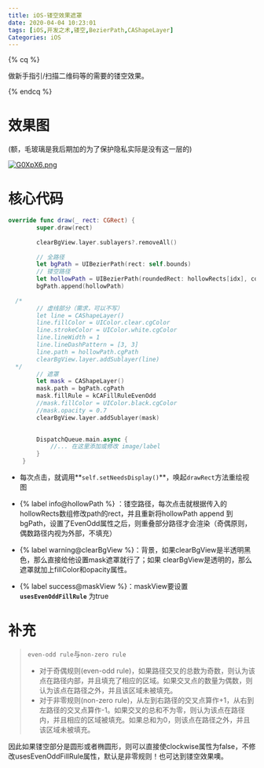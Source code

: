 ```yaml
---
title: iOS-镂空效果遮罩
date: 2020-04-04 10:23:01
tags: [iOS,开发之术,镂空,BezierPath,CAShapeLayer]
Categories: iOS
---
```


{% cq %}

做新手指引/扫描二维码等的需要的镂空效果。

{% endcq %}

<!-- more -->

# 效果图

(额，毛玻璃是我后期加的为了保护隐私实际是没有这一层的)

[![G0XpX6.png](https://s1.ax1x.com/2020/04/05/G0XpX6.png)](https://imgchr.com/i/G0XpX6)

# 核心代码

```swift
override func draw(_ rect: CGRect) {
        super.draw(rect)
        
        clearBgView.layer.sublayers?.removeAll()
        
        // 全路径
        let bgPath = UIBezierPath(rect: self.bounds)
        // 镂空路径
        let hollowPath = UIBezierPath(roundedRect: hollowRects[idx], cornerRadius: 4)
        bgPath.append(hollowPath)
  
  /*
        // 虚线部分（需求，可以不写）
        let line = CAShapeLayer()
        line.fillColor = UIColor.clear.cgColor
        line.strokeColor = UIColor.white.cgColor
        line.lineWidth = 1
        line.lineDashPattern = [3, 3]
        line.path = hollowPath.cgPath
        clearBgView.layer.addSublayer(line)
  */
        // 遮罩
        let mask = CAShapeLayer()
        mask.path = bgPath.cgPath
        mask.fillRule = kCAFillRuleEvenOdd
        //mask.fillColor = UIColor.black.cgColor
        //mask.opacity = 0.7
        clearBgView.layer.addSublayer(mask)
        

        DispatchQueue.main.async {
            //... 在这里添加或修改 image/label
        }
    }
```

- 每次点击，就调用**`self.setNeedsDisplay()`**，唤起`drawRect`方法重绘视图
- {% label info@hollowPath %} ：镂空路径，每次点击就根据传入的hollowRects数组修改path的rect，并且重新将hollowPath append 到 bgPath，设置了EvenOdd属性之后，则重叠部分路径才会渲染（奇偶原则，偶数路径内视为外部，不填充）

- {% label warning@clearBgView %}：背景，如果clearBgView是半透明黑色，那么直接给他设置mask遮罩就行了；如果 clearBgView是透明的，那么遮罩就加上fillColor和opacity属性。
- {% label success@maskView %}：maskView要设置 **`usesEvenOddFillRule`** 为true

# 补充

>`even-odd rule`与`non-zero rule`
>
>- 对于奇偶规则(even-odd rule)，如果路径交叉的总数为奇数，则认为该点在路径内部，并且填充了相应的区域。如果交叉点的数量为偶数，则认为该点在路径之外，并且该区域未被填充。
>- 对于非零规则(non-zero rule)，从左到右路径的交叉点算作+1，从右到左路径的交叉点算作-1。如果交叉的总和不为零，则认为该点在路径内，并且相应的区域被填充。如果总和为0，则该点在路径之外，并且该区域未被填充。

因此如果镂空部分是圆形或者椭圆形，则可以直接使clockwise属性为false，不修改usesEvenOddFillRule属性，默认是非零规则！也可达到镂空效果噢。